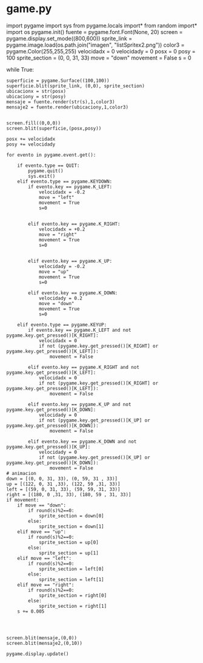 # game.py
import pygame
import sys
from pygame.locals import*
from random import*
import os
pygame.init()
fuente = pygame.font.Font(None, 20)	
screen = pygame.display.set_mode((800,600))
sprite_link = pygame.image.load(os.path.join("imagen", "listSpritex2.png"))
color3 = pygame.Color(255,255,255)
velocidadx = 0
velocidady = 0
posx = 0
posy = 100
sprite_section = (0, 0, 31, 33)
move = "down"
movement = False
s = 0

while True:

	superficie = pygame.Surface((100,100))
	superficie.blit(sprite_link, (0,0), sprite_section)
	ubicacionx = str(posx)
	ubicaciony = str(posy)
	mensaje = fuente.render(str(s),1,color3)
	mensaje2 = fuente.render(ubicaciony,1,color3)


	screen.fill((0,0,0))
	screen.blit(superficie,(posx,posy))

	posx += velocidadx
	posy += velocidady

	for evento in pygame.event.get():

		if evento.type == QUIT:
			pygame.quit()
			sys.exit()
		elif evento.type == pygame.KEYDOWN:
			if evento.key == pygame.K_LEFT:
				velocidadx = -0.2
				move = "left"
				movement = True
				s=0
				
				
			elif evento.key == pygame.K_RIGHT:
				velocidadx = +0.2
				move = "right"
				movement = True
				s=0

			
			elif evento.key == pygame.K_UP:
				velocidady = -0.2
				move = "up"
				movement = True
				s=0
				
			elif evento.key == pygame.K_DOWN:
				velocidady = 0.2
				move = "down"
				movement = True
				s=0

		elif evento.type == pygame.KEYUP:
			if evento.key == pygame.K_LEFT and not pygame.key.get_pressed()[K_RIGHT]:
				velocidadx = 0
				if not (pygame.key.get_pressed()[K_RIGHT] or pygame.key.get_pressed()[K_LEFT]):
					movement = False
				
			elif evento.key == pygame.K_RIGHT and not pygame.key.get_pressed()[K_LEFT]:
				velocidadx = 0
				if not (pygame.key.get_pressed()[K_RIGHT] or pygame.key.get_pressed()[K_LEFT]):
					movement = False
				
			elif evento.key == pygame.K_UP and not pygame.key.get_pressed()[K_DOWN]:
				velocidady = 0
				if not (pygame.key.get_pressed()[K_UP] or pygame.key.get_pressed()[K_DOWN]):
					movement = False
				
			elif evento.key == pygame.K_DOWN and not pygame.key.get_pressed()[K_UP]:
				velocidady = 0
				if not (pygame.key.get_pressed()[K_UP] or pygame.key.get_pressed()[K_DOWN]):
					movement = False
	# animacion
	down = [(0, 0, 31, 33), (0, 59, 31 , 33)]
	up = [(122, 0, 31 ,33), (122, 59 ,31, 33)]
	left = [(59, 0, 31, 33), (59, 59, 31, 33)]
	right = [(180, 0 ,31, 33), (180, 59 , 31, 33)]
	if movement:
		if move == "down":
			if round(s)%2==0:
				sprite_section = down[0]
			else:
				sprite_section = down[1]
		elif move == "up":
			if round(s)%2==0:
				sprite_section = up[0]
			else:
				sprite_section = up[1]
		elif move == "left":
			if round(s)%2==0:
				sprite_section = left[0]
			else:
				sprite_section = left[1]
		elif move == "right":
			if round(s)%2==0:
				sprite_section = right[0]
			else:
				sprite_section = right[1]
		s += 0.005




	screen.blit(mensaje,(0,0))
	screen.blit(mensaje2,(0,10))

	pygame.display.update()
